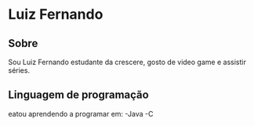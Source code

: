 # Luiz Fernando

## Sobre

Sou Luiz Fernando estudante da crescere, gosto de video game e assistir séries.

## Linguagem de programação 
eatou aprendendo a programar em:
-Java
-C
